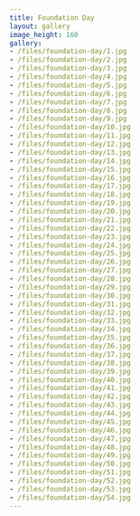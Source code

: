 ```yaml
---
title: Foundation Day
layout: gallery
image_height: 160
gallery:
- /files/foundation-day/1.jpg
- /files/foundation-day/2.jpg
- /files/foundation-day/3.jpg
- /files/foundation-day/4.jpg
- /files/foundation-day/5.jpg
- /files/foundation-day/6.jpg
- /files/foundation-day/7.jpg
- /files/foundation-day/8.jpg
- /files/foundation-day/9.jpg
- /files/foundation-day/10.jpg
- /files/foundation-day/11.jpg
- /files/foundation-day/12.jpg
- /files/foundation-day/13.jpg
- /files/foundation-day/14.jpg
- /files/foundation-day/15.jpg
- /files/foundation-day/16.jpg
- /files/foundation-day/17.jpg
- /files/foundation-day/18.jpg
- /files/foundation-day/19.jpg
- /files/foundation-day/20.jpg
- /files/foundation-day/21.jpg
- /files/foundation-day/22.jpg
- /files/foundation-day/23.jpg
- /files/foundation-day/24.jpg
- /files/foundation-day/25.jpg
- /files/foundation-day/26.jpg
- /files/foundation-day/27.jpg
- /files/foundation-day/28.jpg
- /files/foundation-day/29.jpg
- /files/foundation-day/30.jpg
- /files/foundation-day/31.jpg
- /files/foundation-day/32.jpg
- /files/foundation-day/33.jpg
- /files/foundation-day/34.jpg
- /files/foundation-day/35.jpg
- /files/foundation-day/36.jpg
- /files/foundation-day/37.jpg
- /files/foundation-day/38.jpg
- /files/foundation-day/39.jpg
- /files/foundation-day/40.jpg
- /files/foundation-day/41.jpg
- /files/foundation-day/42.jpg
- /files/foundation-day/43.jpg
- /files/foundation-day/44.jpg
- /files/foundation-day/45.jpg
- /files/foundation-day/46.jpg
- /files/foundation-day/47.jpg
- /files/foundation-day/48.jpg
- /files/foundation-day/49.jpg
- /files/foundation-day/50.jpg
- /files/foundation-day/51.jpg
- /files/foundation-day/52.jpg
- /files/foundation-day/53.jpg
- /files/foundation-day/54.jpg
---
```

